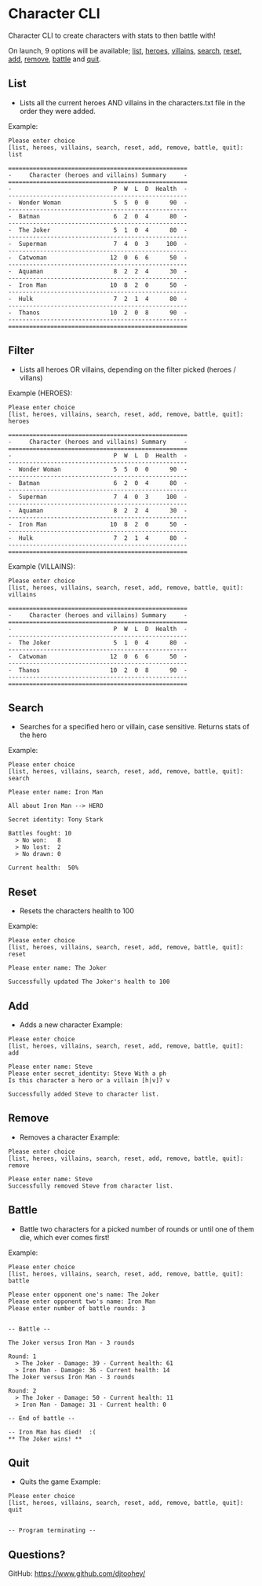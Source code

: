# Character CLI

Character CLI to create characters with stats to then battle with!

On launch, 9 options will be available; [list](#list), [heroes](#filter), [villains](#filter), [search](#search), [reset](#reset), [add](#add), [remove](#remove), [battle](#battle) and [quit](#quit).

## List
 - Lists all the current heroes AND villains in the characters.txt file in the order they were added.

Example:
```
Please enter choice
[list, heroes, villains, search, reset, add, remove, battle, quit]: list

===================================================
-     Character (heroes and villains) Summary     -
===================================================
-                             P  W  L  D  Health  -
---------------------------------------------------
-  Wonder Woman               5  5  0  0      90  -
---------------------------------------------------
-  Batman                     6  2  0  4      80  -
---------------------------------------------------
-  The Joker                  5  1  0  4      80  -
---------------------------------------------------
-  Superman                   7  4  0  3     100  -
---------------------------------------------------
-  Catwoman                  12  0  6  6      50  -
---------------------------------------------------
-  Aquaman                    8  2  2  4      30  -
---------------------------------------------------
-  Iron Man                  10  8  2  0      50  -
---------------------------------------------------
-  Hulk                       7  2  1  4      80  -
---------------------------------------------------
-  Thanos                    10  2  0  8      90  -
---------------------------------------------------
===================================================
```

## Filter
 - Lists all heroes OR villains, depending on the filter picked (heroes / villans)

Example (HEROES):
```
Please enter choice
[list, heroes, villains, search, reset, add, remove, battle, quit]: heroes

===================================================
-     Character (heroes and villains) Summary     -
===================================================
-                             P  W  L  D  Health  -
---------------------------------------------------
-  Wonder Woman               5  5  0  0      90  -
---------------------------------------------------
-  Batman                     6  2  0  4      80  -
---------------------------------------------------
-  Superman                   7  4  0  3     100  -
---------------------------------------------------
-  Aquaman                    8  2  2  4      30  -
---------------------------------------------------
-  Iron Man                  10  8  2  0      50  -
---------------------------------------------------
-  Hulk                       7  2  1  4      80  -
---------------------------------------------------
===================================================
```

Example (VILLAINS):
```
Please enter choice
[list, heroes, villains, search, reset, add, remove, battle, quit]: villains

===================================================
-     Character (heroes and villains) Summary     -
===================================================
-                             P  W  L  D  Health  -
---------------------------------------------------
-  The Joker                  5  1  0  4      80  -
---------------------------------------------------
-  Catwoman                  12  0  6  6      50  -
---------------------------------------------------
-  Thanos                    10  2  0  8      90  -
---------------------------------------------------
===================================================
```
 

## Search
 - Searches for a specified hero or villain, case sensitive. Returns stats of the hero

Example:
```
Please enter choice
[list, heroes, villains, search, reset, add, remove, battle, quit]: search

Please enter name: Iron Man

All about Iron Man --> HERO

Secret identity: Tony Stark

Battles fought: 10
  > No won:   8
  > No lost:  2
  > No drawn: 0

Current health:  50%
```

## Reset
 - Resets the characters health to 100

Example: 
```
Please enter choice
[list, heroes, villains, search, reset, add, remove, battle, quit]: reset

Please enter name: The Joker

Successfully updated The Joker's health to 100
```

## Add
 - Adds a new character
Example: 
```
Please enter choice
[list, heroes, villains, search, reset, add, remove, battle, quit]: add

Please enter name: Steve
Please enter secret_identity: Steve With a ph
Is this character a hero or a villain [h|v]? v

Successfully added Steve to character list.
```
## Remove
 - Removes a character
Example:
```
Please enter choice
[list, heroes, villains, search, reset, add, remove, battle, quit]: remove

Please enter name: Steve
Successfully removed Steve from character list.
```
## Battle
 - Battle two characters for a picked number of rounds or until one of them die, which ever comes first!

Example:
```
Please enter choice
[list, heroes, villains, search, reset, add, remove, battle, quit]: battle

Please enter opponent one's name: The Joker
Please enter opponent two's name: Iron Man
Please enter number of battle rounds: 3


-- Battle --

The Joker versus Iron Man - 3 rounds

Round: 1
  > The Joker - Damage: 39 - Current health: 61
  > Iron Man - Damage: 36 - Current health: 14
The Joker versus Iron Man - 3 rounds

Round: 2
  > The Joker - Damage: 50 - Current health: 11
  > Iron Man - Damage: 31 - Current health: 0

-- End of battle --

-- Iron Man has died!  :(
** The Joker wins! **
```
## Quit
 - Quits the game
Example:
```
Please enter choice
[list, heroes, villains, search, reset, add, remove, battle, quit]: quit


-- Program terminating --
```
## Questions?
GitHub: https://www.github.com/djtoohey/
